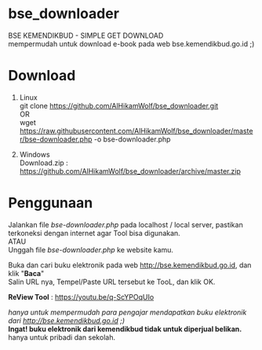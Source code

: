 # bse_downloader
BSE KEMENDIKBUD - SIMPLE GET DOWNLOAD<br>mempermudah untuk download e-book pada web bse.kemendikbud.go.id ;)

# Download
1. Linux<br>
git clone https://github.com/AlHikamWolf/bse_downloader.git
<br>OR<br>
wget https://raw.githubusercontent.com/AlHikamWolf/bse_downloader/master/bse-downloader.php -o bse-downloader.php

2. Windows<br>
Download.zip : https://github.com/AlHikamWolf/bse_downloader/archive/master.zip

# Penggunaan
Jalankan file <i>bse-downloader.php</i> pada localhost / local server, pastikan terkoneksi dengan internet agar Tool bisa digunakan.
<br>ATAU<br>
Unggah file <i>bse-downloader.php</i> ke website kamu.<br>

Buka dan cari buku elektronik pada web http://bse.kemendikbud.go.id, dan klik "<b>Baca</b>"<br>
Salin URL nya, Tempel/Paste URL tersebut ke TooL, dan klik OK.

<b>ReView Tool</b> : https://youtu.be/q-ScYPOqUIo

<i>hanya untuk mempermudah para pengajar mendapatkan buku elektronik dari http://bse.kemendikbud.go.id ;)</i><br>
<b>Ingat! buku elektronik dari kemendikbud tidak untuk diperjual belikan.</b> hanya untuk pribadi dan sekolah.
